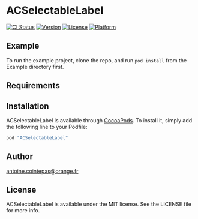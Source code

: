# ACSelectableLabel

[![CI Status](http://img.shields.io/travis/antoine.cointepas@orange.fr/ACSelectableLabel.svg?style=flat)](https://travis-ci.org/antoine.cointepas@orange.fr/ACSelectableLabel)
[![Version](https://img.shields.io/cocoapods/v/ACSelectableLabel.svg?style=flat)](http://cocoapods.org/pods/ACSelectableLabel)
[![License](https://img.shields.io/cocoapods/l/ACSelectableLabel.svg?style=flat)](http://cocoapods.org/pods/ACSelectableLabel)
[![Platform](https://img.shields.io/cocoapods/p/ACSelectableLabel.svg?style=flat)](http://cocoapods.org/pods/ACSelectableLabel)

## Example

To run the example project, clone the repo, and run `pod install` from the Example directory first.

## Requirements

## Installation

ACSelectableLabel is available through [CocoaPods](http://cocoapods.org). To install
it, simply add the following line to your Podfile:

```ruby
pod "ACSelectableLabel"
```

## Author

antoine.cointepas@orange.fr

## License

ACSelectableLabel is available under the MIT license. See the LICENSE file for more info.
